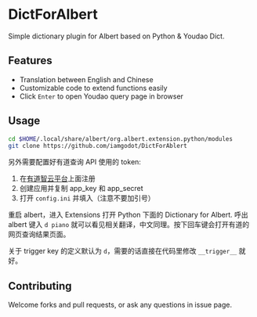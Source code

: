 # DictForAlbert

Simple dictionary plugin for Albert based on Python &amp; Youdao Dict.

## Features

- Translation between English and Chinese
- Customizable code to extend functions easily
- Click `Enter` to open Youdao query page in browser

## Usage

```bash
cd $HOME/.local/share/albert/org.albert.extension.python/modules
git clone https://github.com/iamgodot/DictForAblert
```

另外需要配置好有道查询 API 使用的 token:

1. 在[有道智云平台](https://ai.youdao.com/#/)上面注册
2. 创建应用并复制 app_key 和 app_secret
3. 打开 `config.ini` 并填入（注意不要加引号）

重启 albert，进入 Extensions 打开 Python 下面的 Dictionary for Albert.
呼出 albert 键入 `d piano` 就可以看见相关翻译，中文同理。按下回车键会打开有道的网页查询结果页面。

关于 trigger key 的定义默认为 `d`，需要的话直接在代码里修改 `__trigger__` 就好。

## Contributing

Welcome forks and pull requests, or ask any questions in issue page.
